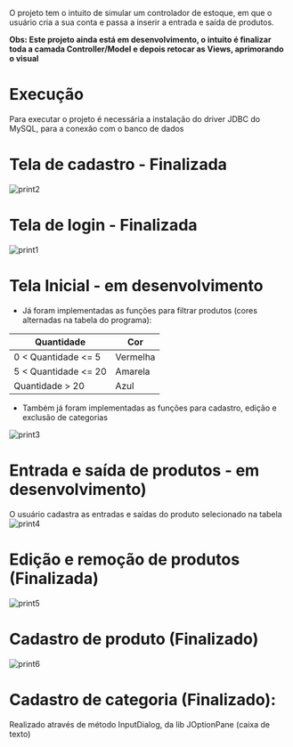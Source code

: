 O projeto tem o intuito de simular um controlador de estoque, em que o usuário cria a sua conta e passa a inserir a entrada e saída de produtos.  

  
**Obs: Este projeto ainda está em desenvolvimento, o intuito é finalizar toda a camada Controller/Model e depois retocar as Views, aprimorando o visual**

# Execução
Para executar o projeto é necessária a instalação do driver JDBC do MySQL, para a conexão com o banco de dados

# Tela de cadastro - Finalizada
![print2](https://user-images.githubusercontent.com/56837996/90291368-21922100-de56-11ea-8942-d22bc5983bba.png)

# Tela de login - Finalizada
![print1](https://user-images.githubusercontent.com/56837996/90291260-e859b100-de55-11ea-8828-35e96530c0b6.png)

# Tela Inicial - em desenvolvimento
- Já foram implementadas as funções para filtrar produtos (cores alternadas na tabela do programa):

| Quantidade           |     Cor       |
| -------------------- | ------------- |
| 0 < Quantidade <= 5  |   Vermelha    |
| 5 < Quantidade <= 20 |    Amarela    |
|    Quantidade > 20   |     Azul      |

- Também já foram implementadas as funções para cadastro, edição e exclusão de categorias

![print3](https://user-images.githubusercontent.com/56837996/90291450-5605dd00-de56-11ea-9d37-5d7664ff9ad5.png)

# Entrada e saída de produtos - em desenvolvimento)
O usuário cadastra as entradas e saídas do produto selecionado na tabela
![print4](https://user-images.githubusercontent.com/56837996/90292802-01b02c80-de59-11ea-9e4d-725e225cae88.png)

# Edição e remoção de produtos (Finalizada)
![print5](https://user-images.githubusercontent.com/56837996/90292875-2d331700-de59-11ea-947c-bd398cd36d37.png)

# Cadastro de produto (Finalizado)
![print6](https://user-images.githubusercontent.com/56837996/90293083-a6cb0500-de59-11ea-95d4-9b1adbcb19e8.png)

# Cadastro de categoria (Finalizado):
Realizado através de método InputDialog, da lib JOptionPane (caixa de texto)






